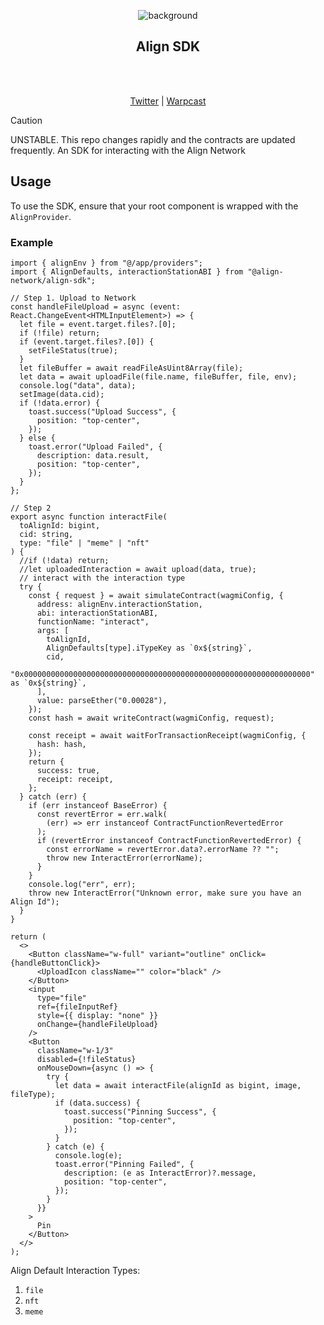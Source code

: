 <div align="center">

![background](https://github.com/AlignNetwork/align-sdk/assets/61569650/ad422cba-e273-4c98-ad6c-31766209f1a2)

</div>

<h2 align="center">Align SDK</h2>
<br />
<p align="center">

<br/>
<a href="https://twitter.com/align_network">Twitter</a> | 
<a href="https://warpcast.com/~/channel/align">Warpcast</a>

> [!CAUTION]
> UNSTABLE. This repo changes rapidly and the contracts are updated frequently.
> An SDK for interacting with the Align Network

## Usage

To use the SDK, ensure that your root component is wrapped with the `AlignProvider`.

### Example

```tsx
import { alignEnv } from "@/app/providers";
import { AlignDefaults, interactionStationABI } from "@align-network/align-sdk";

// Step 1. Upload to Network
const handleFileUpload = async (event: React.ChangeEvent<HTMLInputElement>) => {
  let file = event.target.files?.[0];
  if (!file) return;
  if (event.target.files?.[0]) {
    setFileStatus(true);
  }
  let fileBuffer = await readFileAsUint8Array(file);
  let data = await uploadFile(file.name, fileBuffer, file, env);
  console.log("data", data);
  setImage(data.cid);
  if (!data.error) {
    toast.success("Upload Success", {
      position: "top-center",
    });
  } else {
    toast.error("Upload Failed", {
      description: data.result,
      position: "top-center",
    });
  }
};

// Step 2
export async function interactFile(
  toAlignId: bigint,
  cid: string,
  type: "file" | "meme" | "nft"
) {
  //if (!data) return;
  //let uploadedInteraction = await upload(data, true);
  // interact with the interaction type
  try {
    const { request } = await simulateContract(wagmiConfig, {
      address: alignEnv.interactionStation,
      abi: interactionStationABI,
      functionName: "interact",
      args: [
        toAlignId,
        AlignDefaults[type].iTypeKey as `0x${string}`,
        cid,
        "0x0000000000000000000000000000000000000000000000000000000000000000" as `0x${string}`,
      ],
      value: parseEther("0.00028"),
    });
    const hash = await writeContract(wagmiConfig, request);

    const receipt = await waitForTransactionReceipt(wagmiConfig, {
      hash: hash,
    });
    return {
      success: true,
      receipt: receipt,
    };
  } catch (err) {
    if (err instanceof BaseError) {
      const revertError = err.walk(
        (err) => err instanceof ContractFunctionRevertedError
      );
      if (revertError instanceof ContractFunctionRevertedError) {
        const errorName = revertError.data?.errorName ?? "";
        throw new InteractError(errorName);
      }
    }
    console.log("err", err);
    throw new InteractError("Unknown error, make sure you have an Align Id");
  }
}

return (
  <>
    <Button className="w-full" variant="outline" onClick={handleButtonClick}>
      <UploadIcon className="" color="black" />
    </Button>
    <input
      type="file"
      ref={fileInputRef}
      style={{ display: "none" }}
      onChange={handleFileUpload}
    />
    <Button
      className="w-1/3"
      disabled={!fileStatus}
      onMouseDown={async () => {
        try {
          let data = await interactFile(alignId as bigint, image, fileType);
          if (data.success) {
            toast.success("Pinning Success", {
              position: "top-center",
            });
          }
        } catch (e) {
          console.log(e);
          toast.error("Pinning Failed", {
            description: (e as InteractError)?.message,
            position: "top-center",
          });
        }
      }}
    >
      Pin
    </Button>
  </>
);
```

Align Default Interaction Types:

1. `file`
2. `nft`
3. `meme`

```

```
